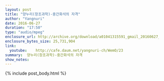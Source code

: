 ```yaml
---
layout: post
title: "양누리(창조과학)-중간화석의 자격"
author: "Yangnuri"
date: 2016-06-27
duration: "17:50"
type: "audio/mpeg"
enclosure_url: http://archive.org/download/a01041315591_gmail_20160627_0700/%EC%96%91%EB%88%84%EB%A6%AC(%EC%B0%BD%EC%A1%B0%EA%B3%BC%ED%95%99)%20-%20%EC%A4%91%EA%B0%84%ED%99%94%EC%84%9D%EC%9D%98%20%EC%9E%90%EA%B2%A9.mp3
enclosure_bytes_size: 25,731,904       
link:
  youtube:    http://cafe.daum.net/yangnuri-ch/WemO/23
summary:  양누리(창조과학)-중간화석의 자격
show_notes:
---
```

{% include post_body.html %}
